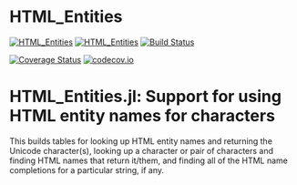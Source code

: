 # HTML_Entities

[![HTML_Entities](http://pkg.julialang.org/badges/HTML_Entities_0.6.svg)](http://pkg.julialang.org/detail/HTML_Entities)
[![HTML_Entities](http://pkg.julialang.org/badges/HTML_Entities_0.7.svg)](http://pkg.julialang.org/detail/HTML_Entities)
[![Build Status](https://travis-ci.org/JuliaString/HTML_Entities.jl.svg?branch=master)](https://travis-ci.org/JuliaString/HTML_Entities.jl)

[![Coverage Status](https://coveralls.io/repos/github/JuliaString/HTML_Entities.jl/badge.svg?branch=master)](https://coveralls.io/github/JuliaString/HTML_Entities.jl?branch=master)
[![codecov.io](http://codecov.io/github/JuliaString/HTML_Entities.jl/coverage.svg?branch=master)](http://codecov.io/github/JuliaString/HTML_Entities.jl?branch=master)

HTML_Entities.jl: Support for using HTML entity names for characters
====================================================================

This builds tables for looking up HTML entity names and returning the Unicode character(s),
looking up a character or pair of characters and finding HTML names that return it/them,
and finding all of the HTML name completions for a particular string, if any.


